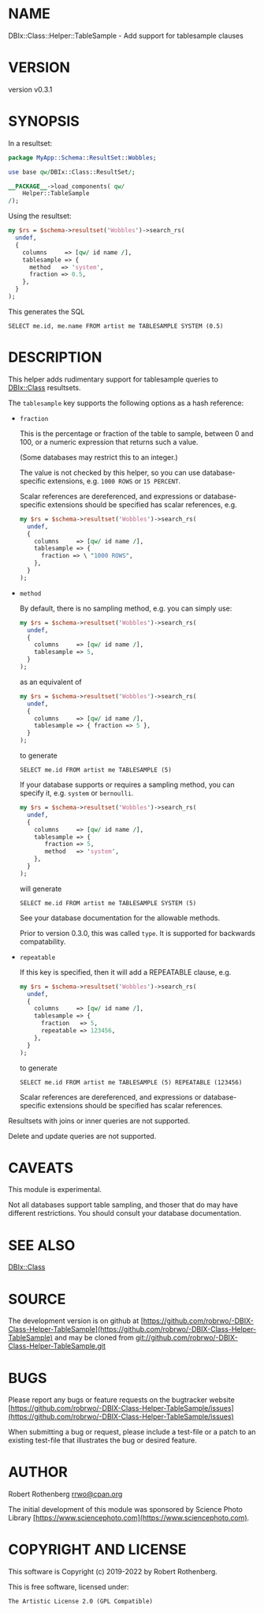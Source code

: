 # NAME

DBIx::Class::Helper::TableSample - Add support for tablesample clauses

# VERSION

version v0.3.1

# SYNOPSIS

In a resultset:

```perl
package MyApp::Schema::ResultSet::Wobbles;

use base qw/DBIx::Class::ResultSet/;

__PACKAGE__->load_components( qw/
    Helper::TableSample
/);
```

Using the resultset:

```perl
my $rs = $schema->resultset('Wobbles')->search_rs(
  undef,
  {
    columns     => [qw/ id name /],
    tablesample => {
      method   => 'system',
      fraction => 0.5,
    },
  }
);
```

This generates the SQL

```
SELECT me.id, me.name FROM artist me TABLESAMPLE SYSTEM (0.5)
```

# DESCRIPTION

This helper adds rudimentary support for tablesample queries
to [DBIx::Class](https://metacpan.org/pod/DBIx%3A%3AClass) resultsets.

The `tablesample` key supports the following options as a hash
reference:

- `fraction`

    This is the percentage or fraction of the table to sample,
    between 0 and 100, or a numeric expression that returns
    such a value.

    (Some databases may restrict this to an integer.)

    The value is not checked by this helper, so you can use
    database-specific extensions, e.g. `1000 ROWS` or `15 PERCENT`.

    Scalar references are dereferenced, and expressions or
    database-specific extensions should be specified has scalar
    references, e.g.

    ```perl
    my $rs = $schema->resultset('Wobbles')->search_rs(
      undef,
      {
        columns     => [qw/ id name /],
        tablesample => {
          fraction => \ "1000 ROWS",
        },
      }
    );
    ```

- `method`

    By default, there is no sampling method, e.g. you can simply use:

    ```perl
    my $rs = $schema->resultset('Wobbles')->search_rs(
      undef,
      {
        columns     => [qw/ id name /],
        tablesample => 5,
      }
    );
    ```

    as an equivalent of

    ```perl
    my $rs = $schema->resultset('Wobbles')->search_rs(
      undef,
      {
        columns     => [qw/ id name /],
        tablesample => { fraction => 5 },
      }
    );
    ```

    to generate

    ```
    SELECT me.id FROM artist me TABLESAMPLE (5)
    ```

    If your database supports or requires a sampling method, you can
    specify it, e.g. `system` or `bernoulli`.

    ```perl
    my $rs = $schema->resultset('Wobbles')->search_rs(
      undef,
      {
        columns     => [qw/ id name /],
        tablesample => {
           fraction => 5,
           method   => 'system',
        },
      }
    );
    ```

    will generate

    ```
    SELECT me.id FROM artist me TABLESAMPLE SYSTEM (5)
    ```

    See your database documentation for the allowable methods.

    Prior to version 0.3.0, this was called `type`. It is supported for
    backwards compatability.

- `repeatable`

    If this key is specified, then it will add a REPEATABLE clause,
    e.g.

    ```perl
    my $rs = $schema->resultset('Wobbles')->search_rs(
      undef,
      {
        columns     => [qw/ id name /],
        tablesample => {
          fraction   => 5,
          repeatable => 123456,
        },
      }
    );
    ```

    to generate

    ```
    SELECT me.id FROM artist me TABLESAMPLE (5) REPEATABLE (123456)
    ```

    Scalar references are dereferenced, and expressions or
    database-specific extensions should be specified has scalar
    references.

Resultsets with joins or inner queries are not supported.

Delete and update queries are not supported.

# CAVEATS

This module is experimental.

Not all databases support table sampling, and thoser that do may have
different restrictions.  You should consult your database
documentation.

# SEE ALSO

[DBIx::Class](https://metacpan.org/pod/DBIx%3A%3AClass)

# SOURCE

The development version is on github at [https://github.com/robrwo/-DBIX-Class-Helper-TableSample](https://github.com/robrwo/-DBIX-Class-Helper-TableSample)
and may be cloned from [git://github.com/robrwo/-DBIX-Class-Helper-TableSample.git](git://github.com/robrwo/-DBIX-Class-Helper-TableSample.git)

# BUGS

Please report any bugs or feature requests on the bugtracker website
[https://github.com/robrwo/-DBIX-Class-Helper-TableSample/issues](https://github.com/robrwo/-DBIX-Class-Helper-TableSample/issues)

When submitting a bug or request, please include a test-file or a
patch to an existing test-file that illustrates the bug or desired
feature.

# AUTHOR

Robert Rothenberg <rrwo@cpan.org>

The initial development of this module was sponsored by Science Photo
Library [https://www.sciencephoto.com](https://www.sciencephoto.com).

# COPYRIGHT AND LICENSE

This software is Copyright (c) 2019-2022 by Robert Rothenberg.

This is free software, licensed under:

```
The Artistic License 2.0 (GPL Compatible)
```
